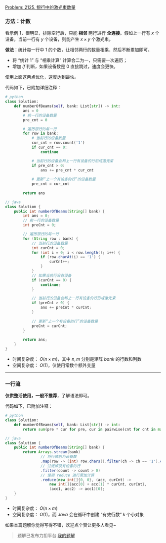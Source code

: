 [Problem: 2125. 银行中的激光束数量](https://leetcode.cn/problems/number-of-laser-beams-in-a-bank/description/)

### 方法：计数

看示例 $1$，很明显，排除空行后，只能 **相邻** 两行进行 **全连接**。假如上一行有 $x$ 个设备，当前一行有 $y$ 个设备，则能产生 $x\times y$ 个激光束。

**做法**：统计每一行中 $1$ 的个数，让相邻两行的数量相乘，然后不断累加即可。

- 将 “统计 $1$” 与 “相乘计算” 计算合二为一，只需要一次遍历；
- 增加 $if$ 判断，如果设备数是 $0$ 直接跳过，速度会更快。

使用上面这两点优化，速度达到最快。

代码如下，已附加详细注释：

```Python
# python
class Solution:
    def numberOfBeams(self, bank: List[str]) -> int:
        ans = 0
        # 前一行的设备数量
        pre_cnt = 0

        # 遍历银行的每一行
        for row in bank:
            # 当前行的设备数量
            cur_cnt = row.count('1')
            if cur_cnt == 0:
                continue

            # 当前行的设备会和上一行有设备的行形成激光束
            if pre_cnt > 0:
                ans += pre_cnt * cur_cnt
            
            # 更新“上一个有设备的行”的设备数量
            pre_cnt = cur_cnt
        
        return ans
```

```Java
// java
class Solution {
    public int numberOfBeams(String[] bank) {
        int ans = 0;
        // 前一行的设备数量
        int preCnt = 0;

        // 遍历银行的每一行
        for (String row : bank) {
            // 当前行的设备数量
            int curCnt = 0;
            for (int i = 0; i < row.length(); i++) {
                if (row.charAt(i) == '1') {
                    curCnt++;
                }
            }
            // 如果当前行没有设备
            if (curCnt == 0) {
                continue;
            }

            // 当前行的设备会和上一行有设备的行形成激光束
            if (preCnt > 0) {
                ans += preCnt * curCnt;
            }
            
            // 更新“上一个有设备的行”的设备数量
            preCnt = curCnt;
        }
        
        return ans;
    }
}
```

- 时间复杂度： $O(n\times m)$，其中 $n,m$ 分别是矩阵 $bank$ 的行数和列数
- 空间复杂度： $O(1)$，仅使用常数个额外变量

---

### 一行流

$\textbf{仅供整活使用，一般不推荐}$，了解语法即可。

代码如下，已附加注释：

```Python
# python
class Solution:
    def numberOfBeams(self, bank: List[str]) -> int:
        return sum(pre * cur for pre, cur in pairwise(cnt for cnt in map(lambda r: r.count('1'), bank) if cnt))
```

```Java
// java
class Solution {
    public int numberOfBeams(String[] bank) {
        return Arrays.stream(bank)
                // 将行映射为设备数 
                .map(row -> (int) row.chars().filter(ch -> ch == '1').count())
                // 过滤掉没有设备的行
                .filter(count -> count > 0)
                // 使用 reduce 进行累加计算
                .reduce(new int[]{0, 0}, (acc, curCnt) -> 
                    new int[]{acc[0] + acc[1] * curCnt, curCnt}, 
                    (acc1, acc2) -> acc1)[0];
    }
}
```

- 时间复杂度： $O(n\times m)$
- 空间复杂度： $O(1)$，而 $Java$ 会在循环中创建 “有效行数” $k$ 个小对象

如果本篇题解你觉得写得不错，欢迎点个赞让更多人看见~

> 题解已发布力扣平台 [我的题解](https://leetcode.cn/problems/number-of-laser-beams-in-a-bank/solutions/3816441/shuang-jie-ji-shu-mo-ni-ti-su-yi-xing-li-er1m/)
